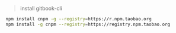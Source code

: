 <link href="../css/style.css" rel="stylesheet" type="text/css" />

> install gitbook-cli

```bash
npm install cnpm -g --registry=https://r.npm.taobao.org
npm install -g cnpm --registry=https://registry.npm.taobao.org

```
